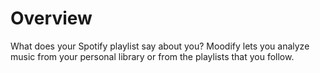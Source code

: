 # Overview
What does your Spotify playlist say about you?  Moodify lets you analyze music from your personal library or from the playlists that you follow.
